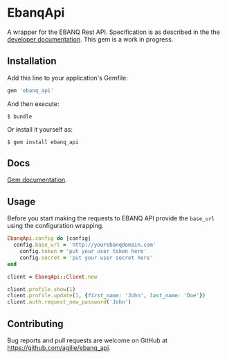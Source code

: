 # EbanqApi

A wrapper for the EBANQ Rest API. Specification is as described in the the [developer documentation](https://ebanqapi.docs.apiary.io/#).
This gem is a work in progress. 

## Installation

Add this line to your application's Gemfile:

```ruby
gem 'ebanq_api'
```

And then execute:

    $ bundle

Or install it yourself as:

    $ gem install ebanq_api
    
## Docs
[Gem documentation](https://agilie.github.io/ebanq_api/).

## Usage

Before you start making the requests to EBANQ API provide the `base_url` using the configuration
wrapping. 
```ruby
EbanqApi.config do |config|
  config.base_url = 'http://yourebanqdomain.com'
    config.token = 'put your user token here'
    config.secret = 'put your user secret here'
end
```


```ruby
client = EbanqApi::Client.new

client.profile.show(1)
client.profile.update(1, {first_name: 'John', last_name: 'Doe'})
client.auth.request_new_password('John')
```


## Contributing

Bug reports and pull requests are welcome on GitHub at https://github.com/agilie/ebanq_api.
